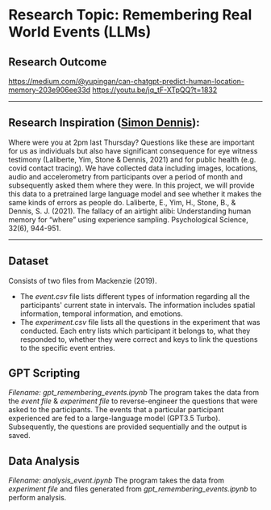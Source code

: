# Research Topic: Remembering Real World Events (LLMs)

## Research Outcome
https://medium.com/@yupingan/can-chatgpt-predict-human-location-memory-203e906ee33d
https://youtu.be/jq_tF-XTpQQ?t=1832

---

## Research Inspiration ([Simon Dennis](https://findanexpert.unimelb.edu.au/profile/811247-simon-dennis)):
Where were you at 2pm last Thursday? Questions like these are important for us as individuals but also have significant consequence for eye witness testimony (Laliberte, Yim, Stone & Dennis, 2021) and for public health (e.g. covid contact tracing). We have collected data including images, locations, audio and accelerometry from participants over a period of month and subsequently asked them where they were. In this project, we will provide this data to a pretrained large language model and see whether it makes the same kinds of errors as people do.
Laliberte, E., Yim, H., Stone, B., & Dennis, S. J. (2021). The fallacy of an airtight alibi: Understanding human memory for “where” using experience sampling. Psychological Science, 32(6), 944-951.

---

## Dataset
Consists of two files from Mackenzie (2019). 

- The *event.csv* file lists different types of information regarding all the participants' current state in intervals. The information includes spatial information, temporal information, and emotions. 
- The *experiment.csv* file lists all the questions in the experiment that was conducted. Each entry lists which participant it belongs to, what they responded to, whether they were correct and keys to link the questions to the specific event entries.

## GPT Scripting
*Filename: gpt_remembering_events.ipynb*
The program takes the data from the *event file* & *experiment file* to reverse-engineer the questions that were asked to the participants. The events that a particular participant experienced are fed to a large-language model (GPT3.5 Turbo). Subsequently, the questions are provided sequentially and the output is saved.

## Data Analysis
*Filename: analysis_event.ipynb*
The program takes the data from *experiment file* and files generated from *gpt_remembering_events.ipynb* to perform analysis.
